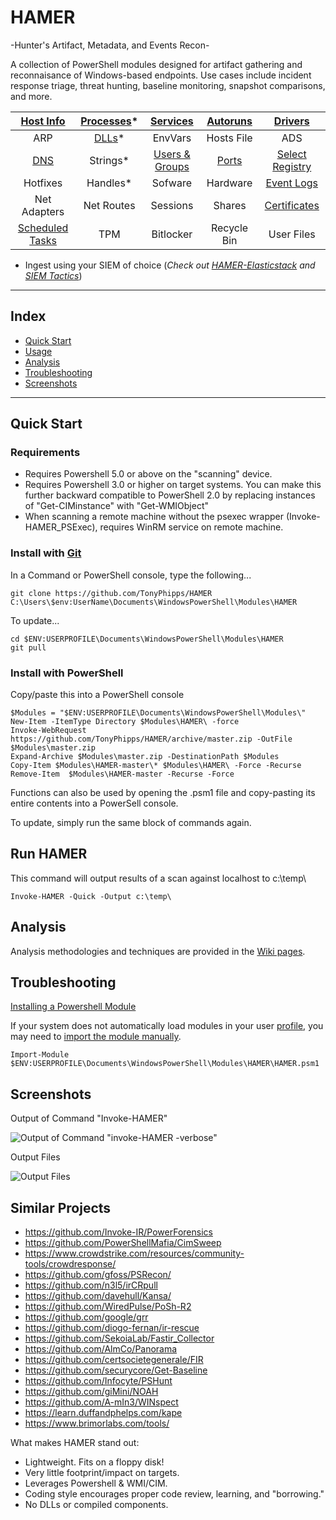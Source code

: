 # HAMER

-Hunter's Artifact, Metadata, and Events Recon-

A collection of PowerShell modules designed for artifact gathering and reconnaisance of Windows-based endpoints. Use cases include incident response triage, threat hunting, baseline monitoring, snapshot comparisons, and more.

|       [Host Info](https://github.com/TonyPhipps/HAMER/wiki/Computer)       | [Processes](https://github.com/TonyPhipps/HAMER/wiki/Processes)* |      [Services](https://github.com/TonyPhipps/HAMER/wiki/Services)      | [Autoruns](https://github.com/TonyPhipps/HAMER/wiki/Autoruns) |      [Drivers](https://github.com/TonyPhipps/HAMER/wiki/Drivers)      |
| :--------------------------------------------------------------------------: | :----------------------------------------------------------------: | :-----------------------------------------------------------------------: | :-------------------------------------------------------------: | :---------------------------------------------------------------------: |
|                                     ARP                                      |      [DLLs](https://github.com/TonyPhipps/HAMER/wiki/DLLs)*      |                                  EnvVars                                  |                           Hosts File                            |                                   ADS                                   |
|            [DNS](https://github.com/TonyPhipps/HAMER/wiki/DNS)             |                              Strings*                              | [Users & Groups](https://github.com/TonyPhipps/HAMER/wiki/GroupMembers) |    [Ports](https://github.com/TonyPhipps/HAMER/wiki/Ports)    | [Select Registry](https://github.com/TonyPhipps/HAMER/wiki/Registry)  |
|                                   Hotfixes                                   |                              Handles*                              |                                  Sofware                                  |                            Hardware                             |   [Event Logs](https://github.com/TonyPhipps/HAMER/wiki/EventLogs)    |
|                                 Net Adapters                                 |                             Net Routes                             |                                 Sessions                                  |                             Shares                              | [Certificates](https://github.com/TonyPhipps/HAMER/wiki/Certificates) |
| [Scheduled Tasks](https://github.com/TonyPhipps/HAMER/wiki/ScheduledTasks) |                                TPM                                 |                                 Bitlocker                                 |                           Recycle Bin                           |                               User Files                                |


* Ingest using your SIEM of choice (_Check out [HAMER-Elasticstack](https://github.com/TonyPhipps/HAMER-Elasticstack) and [SIEM Tactics](https://github.com/TonyPhipps/SIEM)_)
______________________________________________________

## Index

  * [Quick Start](#quick-start)
  * [Usage](#usage)
  * [Analysis](#analysis)
  * [Troubleshooting](#troubleshooting)
  * [Screenshots](#screenshots)
  
______________________________________________________

## Quick Start

### Requirements

* Requires Powershell 5.0 or above on the "scanning" device.
* Requires Powershell 3.0 or higher on target systems. You can make this further backward compatible to PowerShell 2.0 by replacing instances of "Get-CIMinstance" with "Get-WMIObject"
* When scanning a remote machine without the psexec wrapper (Invoke-HAMER_PSExec), requires WinRM service on remote machine.

### Install with [Git](https://gitforwindows.org/)

In a Command or PowerShell console, type the following...

```
git clone https://github.com/TonyPhipps/HAMER C:\Users\$env:UserName\Documents\WindowsPowerShell\Modules\HAMER
```

To update...

```
cd $ENV:USERPROFILE\Documents\WindowsPowerShell\Modules\HAMER
git pull
```

### Install with PowerShell

Copy/paste this into a PowerShell console

```
$Modules = "$ENV:USERPROFILE\Documents\WindowsPowerShell\Modules\"
New-Item -ItemType Directory $Modules\HAMER\ -force
Invoke-WebRequest https://github.com/TonyPhipps/HAMER/archive/master.zip -OutFile $Modules\master.zip
Expand-Archive $Modules\master.zip -DestinationPath $Modules
Copy-Item $Modules\HAMER-master\* $Modules\HAMER\ -Force -Recurse
Remove-Item  $Modules\HAMER-master -Recurse -Force
```

Functions can also be used by opening the .psm1 file and copy-pasting its entire contents into a PowerSell console.

To update, simply run the same block of commands again.

## Run HAMER

This command will output results of a scan against localhost to c:\temp\

```
Invoke-HAMER -Quick -Output c:\temp\
```

## Analysis

Analysis methodologies and techniques are provided in the [Wiki pages](https://github.com/TonyPhipps/HAMER/wiki).

## Troubleshooting
[Installing a Powershell Module](https://msdn.microsoft.com/en-us/library/dd878350(v=vs.85).aspx)

If your system does not automatically load modules in your user [profile](https://docs.microsoft.com/en-us/powershell/module/microsoft.powershell.core/about/about_profiles?view=powershell-6), you may need to [import the module manually](https://msdn.microsoft.com/en-us/library/dd878284(v=vs.85).aspx).

```
Import-Module $ENV:USERPROFILE\Documents\WindowsPowerShell\Modules\HAMER\HAMER.psm1
```

## Screenshots

Output of Command "Invoke-HAMER"

![Output of Command "invoke-HAMER -verbose"](https://i.imgur.com/zcmra0v.png)

Output Files

![Output Files](https://i.imgur.com/D3kpjun.png)


## Similar Projects

- https://github.com/Invoke-IR/PowerForensics
- https://github.com/PowerShellMafia/CimSweep
- https://www.crowdstrike.com/resources/community-tools/crowdresponse/
- https://github.com/gfoss/PSRecon/
- https://github.com/n3l5/irCRpull
- https://github.com/davehull/Kansa/
- https://github.com/WiredPulse/PoSh-R2
- https://github.com/google/grr
- https://github.com/diogo-fernan/ir-rescue
- https://github.com/SekoiaLab/Fastir_Collector
- https://github.com/AlmCo/Panorama
- https://github.com/certsocietegenerale/FIR
- https://github.com/securycore/Get-Baseline
- https://github.com/Infocyte/PSHunt
- https://github.com/giMini/NOAH
- https://github.com/A-mIn3/WINspect
- https://learn.duffandphelps.com/kape
- https://www.brimorlabs.com/tools/

What makes HAMER stand out:
- Lightweight. Fits on a floppy disk!
- Very little footprint/impact on targets.
- Leverages Powershell & WMI/CIM.
- Coding style encourages proper code review, learning, and "borrowing."
- No DLLs or compiled components.